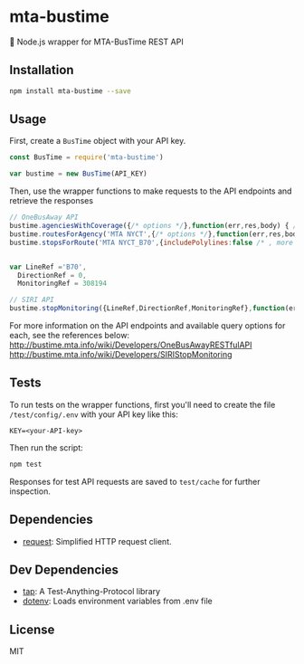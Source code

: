 # mta-bustime

🚌 Node.js wrapper for MTA-BusTime REST API

## Installation

```sh
npm install mta-bustime --save
```

## Usage
First, create a `BusTime` object with your API key.
```javascript
const BusTime = require('mta-bustime')

var bustime = new BusTime(API_KEY)
```

Then, use the wrapper functions to make requests to the API endpoints and retrieve the responses
```javascript
// OneBusAway API
bustime.agenciesWithCoverage({/* options */},function(err,res,body) { /* do something with response */ })
bustime.routesForAgency('MTA NYCT',{/* options */},function(err,res,body) { /* do something with response */ })
bustime.stopsForRoute('MTA NYCT_B70',{includePolylines:false /* , more options */ },function(err,res,body) { /* do something with response */ })


var LineRef ='B70',
  DirectionRef = 0,
  MonitoringRef = 308194

// SIRI API
bustime.stopMonitoring({LineRef,DirectionRef,MonitoringRef},function(err,res,body) { /* do something with response */ })

```

For more information on the API endpoints and available query options for each, see the references below:
http://bustime.mta.info/wiki/Developers/OneBusAwayRESTfulAPI
http://bustime.mta.info/wiki/Developers/SIRIStopMonitoring


## Tests
To run tests on the wrapper functions, first you'll need to create the file `/test/config/.env` with your API key like this:

```
KEY=<your-API-key>
```

Then run the script:

```sh
npm test
```

Responses for test API requests are saved to `test/cache` for further inspection.

## Dependencies

- [request](https://github.com/request/request): Simplified HTTP request client.

## Dev Dependencies

- [tap](https://github.com/tapjs/node-tap): A Test-Anything-Protocol library
- [dotenv](https://github.com/motdotla/dotenv): Loads environment variables from .env file


## License

MIT
